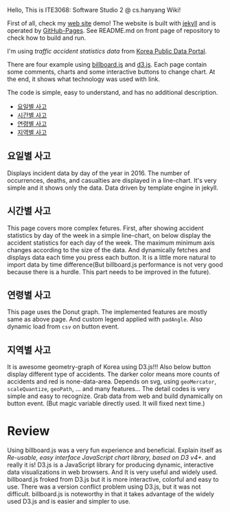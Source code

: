 ---
---
Hello, This is ITE3068: Software Studio 2 @ cs.hanyang Wiki!

First of all, check my [web site](https://blog.maydev.org/ITE3068/) demo! The website is built with [jekyll](https://jekyllrb.com/) and is operated by [GitHub-Pages](https://pages.github.com/). See README.md on front page of repository to check how to build and run.

I'm using *traffic accident statistics data* from [Korea Public Data Portal](https://www.data.go.kr/).

There are four example using [billboard.js](https://naver.github.io/billboard.js/) and [d3.js](https://d3js.org/). Each page contain some comments, charts and some interactive buttons to change chart. At the end, it shows what technology was used with link.

The code is simple, easy to understand, and has no additional description.

- [요일별 사고](https://blog.maydev.org/ITE3068/posts/accident_by_days/)
- [시간별 사고](https://blog.maydev.org/ITE3068/posts/accident_by_hours/)
- [연령별 사고](https://blog.maydev.org/ITE3068/posts/accident_by_age/)
- [지역별 사고](https://blog.maydev.org/ITE3068/posts/accident_by_states/)

## 요일별 사고

Displays incident data by day of the year in 2016. The number of occurrences, deaths, and casualties are displayed in a line-chart. It's very simple and it shows only the data. Data driven by template engine in jekyll.

## 시간별 사고

This page covers more complex fetures. First, after showing accident statistics by day of the week in a simple line-chart, on below display the accident statistics for each day of the week. The maximum minimum axis changes according to the size of the data. And dynamically fetches and displays data each time you press each button. It is a little more natural to import data by time difference(But 
billboard.js performance is not very good because there is a hurdle. This part needs to be improved in the future).

## 연령별 사고
This page uses the Donut graph. The implemented features are mostly same as above page. And custom legend applied with `padAngle`. Also dynamic load from `csv` on button event.

## 지역별 사고
It is awesome geometry-graph of Korea using D3.js!!! Also below button display different type of accidents. The darker color means more counts of accidents and red is none-data-area. Depends on svg, using `geoMercator`, `scaleQuantize`, `geoPath`, ... and many features... The detail codes is very simple and easy to recognize. Grab data from web and build dynamically on button event. (But magic variable directly used. It will fixed next time.)

# Review
Using billboard.js was a very fun experience and beneficial. Explain itself as *Re-usable, easy interface JavaScript chart library, based on D3 v4+.* and really it is! D3.js is a JavaScript library for producing dynamic, interactive data visualizations in web browsers. And It is very useful and widely used. billboard.js froked from D3.js but it is more interactive, colorful and easy to use. There was a version conflict problem using D3.js, but it was not difficult. billboard.js is noteworthy in that it takes advantage of the widely used D3.js and is easier and simpler to use.

